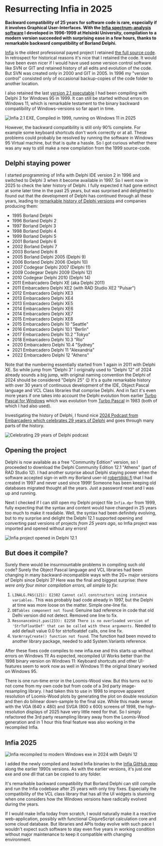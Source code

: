 # Resurrecting Infia in 2025

**Backward compatibility of 25 years for software code is rare, especially if it involves Graphical User-Interfaces. With the [Infia spectrum-analysis software](https://www.brotherus.net/post/creating-the-infia-spectrum-analysis-software-in-1996-1998) I developed in 1996-1999 at Helsinki University, compilation to a modern version succeeded with surprising ease in a few hours, thanks to remarkable backward compatibility of Borland Delphi.**

[Infia](https://www.brotherus.net/post/creating-the-infia-spectrum-analysis-software-in-1996-1998) is the oldest professional payed project I retained [the full source code](https://github.com/rbrother/Infia). In retrospect for historical reasons it's nice that I retained the code. It would have been even nicer if I would have used some version control software like SVN or GIT and retained history of all edits and evolution of the code. But SVN was created only in 2000 and GIT in 2005. In 1996 my "version control" consisted only of occasional backup-copies of the code folder to another location.

I also retained the last [version 2.1 executable](https://github.com/rbrother/Infia/tree/master/Binaries%201999-12-01%20-%20Version%202.1) I had been compiling with Delphi 3 for Windows 95 in 1999. It can still be started without errors on Windows 11, which is remarkable testament to the binary backward compatibility of Windows-versions so far apart in time.

![Infia 2.1 EXE, Compiled in 1999, running on Windows 11 in 2025](https://raw.githubusercontent.com/rbrother/articles/refs/heads/main/resurrect-infia-2025/infia21.png)

However, the backward compatibility is still only 90% complete. For example some keyboard shortcuts don't work correctly or at all. These problems could probably be resolved by running the software in Windows 95 Virtual machine, but that is quite a hassle. So I got curious whether there was any way to still make a new compilation from the 1999 source-code.

## Delphi staying power

I started programming of Infia with Delphi IDE version 2 in 1996 and switched to Delphi 3 when it become available in 1997. So I went now in 2025 to check the later history of Delphi. I fully expected it had gone extinct at some later time in the past 25 years, but was surprised and delighted to found out that the development of Delphi has continued through all these years, leading to [remarkable history of Delphi versions](https://en.wikipedia.org/wiki/History_of_Delphi_(software)) and companies producing them:

  * 1995 Borland Delphi
  * 1996 Borland Delphi 2
  * 1997 Borland Delphi 3
  * 1998 Borland Delphi 4
  * 1999 Borland Delphi 5
  * 2001 Borland Delphi 6
  * 2002 Borland Delphi 7
  * 2003 Borland Delphi 8
  * 2005 Borland Delphi 2005 (Delphi 9)
  * 2006 Borland Delphi 2006 (Delphi 10)
  * 2007 Codegear Delphi 2007 (Delphi 11)
  * 2009 Codegear Delphi 2009 (Delphi 12)
  * 2010 Codegear Delphi 2010 (Delphi 14)
  * 2011 Embarcadero Delphi XE (aka Delphi 2011)
  * 2011 Embarcadero Delphi XE2 (with RAD Studio XE2 "Pulsar")
  * 2012 Embarcadero Delphi XE3
  * 2013 Embarcadero Delphi XE4
  * 2013 Embarcadero Delphi XE5
  * 2014 Embarcadero Delphi XE6
  * 2014 Embarcadero Delphi XE7 
  * 2015 Embarcadero Delphi XE8 
  * 2015 Embarcadero Delphi 10 "Seattle"
  * 2016 Embarcadero Delphi 10.1 "Berlin"
  * 2017 Embarcadero Delphi 10.2 "Tokyo"
  * 2018 Embarcadero Delphi 10.3 "Rio"
  * 2020 Embarcadero Delphi 10.4 "Sydney"
  * 2021 Embarcadero Delphi 11 "Alexandria"
  * 2022 Embarcadero Delphi 12 "Athens"

Note that the numbering essentially started from 1 again in 2011 with Delphi XE. So while jump from "Delphi 3" I originally used to "Delphi 12" of 2024 already sounds a big jump, with original naming convention the Delphi of 2024 should be considered "Delphi 25" 😉 It's a quite remarkable history with over 30 years of continuous development of the IDE, Object Pascal language and VCL Class libraries that comprise Delphi. And in fact it's even more years if one takes into account the Delphi evolution from earlier [Turbo Pascal for Windows](https://en.wikipedia.org/wiki/Turbo_Pascal#Turbo_Pascal_for_Windows) which was evolution from [Turbo Pascal](https://en.wikipedia.org/wiki/Turbo_Pascal) in 1983 (both of which I had also used).

Investigating the history of Delphi, I found nice [2024 Podcast from Embarcadero which celebrates 29 years of Delphi](https://www.youtube.com/watch?v=n68luA9X_KU) and goes through many parts of the history.

![Celebrating 29 years of Delphi podcast](https://raw.githubusercontent.com/rbrother/articles/refs/heads/main/resurrect-infia-2025/delphi29.jpg)

## Opening the project

Delphi is now available as a free "Community Edition" version, so I proceeded to download the Delphi Community Edition 12.1 "Athens" (part of RAD Studio 12). I had another surprise about Delphi staying power when the software accepted sign-in with my Borland user-id robert@iki.fi that I had created in 1997 and never used since 1999! Someone has been keeping old databases migrated thought all the years. Just a password reset and I was up and running.

Next I checked if I can still open my Delphi project file `Infia.dpr` from 1999, fully expecting that the syntax and content would have changed in 25 years too much to make it readable. Well, the syntax had been definitely evolving, but to my surprise and delight the Delphi 12.1 supported opening and converting past versions of projects *from 25 years ago*, so Infia project was imported and opened without any errors!

![Infia project opened in Delphi 12.1](https://raw.githubusercontent.com/rbrother/articles/refs/heads/main/resurrect-infia-2025/delphi12.png)

## But does it compile?

Surely there would be insurmountable problems in compiling such old code? Surely the Object Pascal language and VCL libraries had been changing in many backward-incompatible ways with the 20+ major versions of Delphi since Delphi 3? Here was the final and biggest surprise: *there were only four minor compilation errors, all simple to fix*:

1. `LINALG.PAS(121): E2382 Cannot call constructors using instance variables.` This was probably bad code already in 1997, but the Delphi at time was more loose on the matter. Simple one-line fix.
1. `DBTables component not found`: Genuine bad reference in code that old Delhi version did not detect. Removed one line to fix.
1. `ResonanceUnit.pas(233): E2250 There is no overloaded version of 'StrToFloatDef' that can be called with these arguments.` Needed to add default value 0.0 for strtofloatdef calls, one line fix.
1. `VarArrayCreate() function not found`. The function had been moved to another library package, needed to add System.Variants reference.

After these fixes code compiles to new infia.exe and this starts up without errors on Windows 11! As expected, recompiled UI Works better than the 1998 binary version on Windows 11: Keyboard shortcuts and other UI-features seem to work now as well in Windows 11 the original binary worked on Windows 95.

There is one run-time error in the Loomis-Wood view. But this turns out to not come from my own code but from code of a 3rd party image-resampling library. I had taken this to use in 1998 to improve apparent resolution of Loomis-Wood plots by generating the plot on double resolution and then do bilinear down-sample to the final size. While this made sense with the VGA (640 x 480) and SVGA (800 x 600) screens of 1998, the high-resolution displays of 2025 have very little need for that. So I simply refactored the 3rd party resampling library away from the Loomis-Wood generation and in 1 hour this final feature was also working in the recompiled Infia.

## Infia 2025

![Infia recompiled to modern Windows exe in 2024 with Delphi 12](https://raw.githubusercontent.com/rbrother/articles/refs/heads/main/resurrect-infia-2025/infia-2024.png)

I added the newly compiled and tested Infia binaries to the [Infia GitHub repo](https://github.com/rbrother/Infia/tree/master/Binaries%202024-11-21%20-%20Version%202.2) along the earlier 1990s versions. As with the earlier versions, it's just one exe and one dll that can be copied to any folder.

It's remarkable backward compatibility that Borland Delphi can still compile and run the Infia codebase after 25 years with only tiny fixes. Especially the compatibility of the VCL class library that has all the UI widgets is stunning when one considers how the Windows versions have radically evolved during the years. 

If I would make Infia today from scratch, I would naturally make it a reactive web-application, possibly with functional ClojureScript calculation core and some cloud database. But libraries and APIs today evolve with such pace I wouldn't expect such software to stay even five years in working condition without major maintenance to keep it compatible with changing environment.
